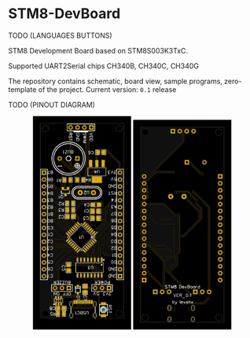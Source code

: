 # STM8-DevBoard

TODO (LANGUAGES BUTTONS)

STM8 Development Board based on STM8S003K3TxC. 

Supported UART2Serial chips CH340B, CH340C, CH340G

The repository contains schematic, board view, sample programs, zero-template of the project. 
Current version: `0.1`
release

TODO (PINOUT DIAGRAM)

<p align="center">
  <img src="readme/top2d.svg" style="transform: rotate(180deg); max-width: 200px;"/>
  <img src="readme/bottom2d.svg" style="transform: rotate(180deg); max-width: 200px;"/>
</p>


